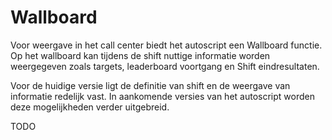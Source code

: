 # Wallboard

Voor weergave in het call center biedt het autoscript een Wallboard
functie. Op het wallboard kan tijdens de shift nuttige informatie worden
weergegeven zoals targets, leaderboard voortgang en Shift
eindresultaten.

Voor de huidige versie ligt de definitie van shift en de weergave van
informatie redelijk vast. In aankomende versies van het autoscript
worden deze mogelijkheden verder uitgebreid.

TODO